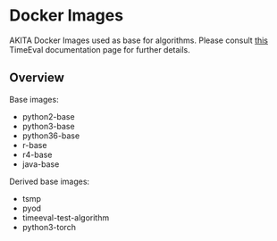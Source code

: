 # Docker Images

AKITA Docker Images used as base for algorithms.
Please consult [this](https://timeeval.readthedocs.io/en/latest/concepts/algorithms.html#timeeval-base-docker-images) TimeEval documentation page for further details.

## Overview

Base images:

- python2-base
- python3-base
- python36-base
- r-base
- r4-base
- java-base

Derived base images:

- tsmp
- pyod
- timeeval-test-algorithm
- python3-torch
